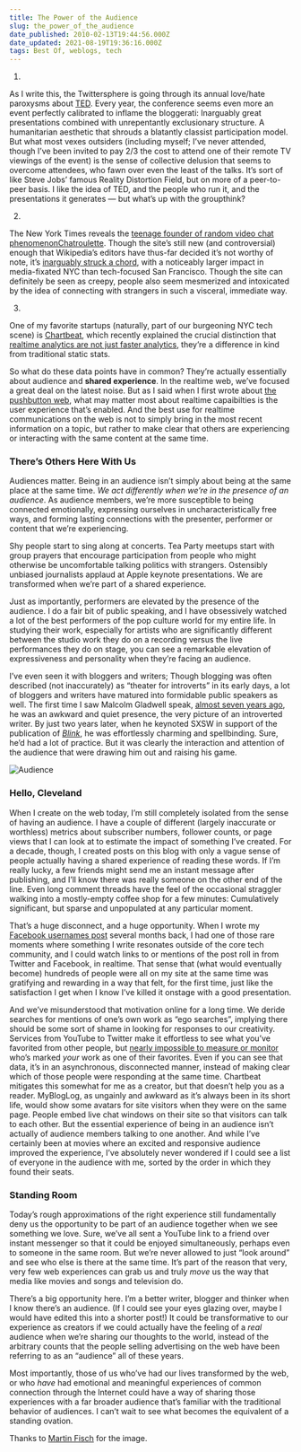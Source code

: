 ```yaml
---
title: The Power of the Audience
slug: the_power_of_the_audience
date_published: 2010-02-13T19:44:56.000Z
date_updated: 2021-08-19T19:36:16.000Z
tags: Best Of, weblogs, tech
---
```


1. 
As I write this, the Twittersphere is going through its annual love/hate paroxysms about [TED](http://ted.com/). Every year, the conference seems even more an event perfectly calibrated to inflame the bloggerati: Inarguably great presentations combined with unrepentantly exclusionary structure. A humanitarian aesthetic that shrouds a blatantly classist participation model. But what most vexes outsiders (including myself; I’ve never attended, though I’ve been invited to pay 2/3 the cost to attend one of their remote TV viewings of the event) is the sense of collective delusion that seems to overcome attendees, who fawn over even the least of the talks. It’s sort of like Steve Jobs’ famous Reality Distortion Field, but on more of a peer-to-peer basis. I like the idea of TED, and the people who run it, and the presentations it generates — but what’s up with the groupthink?

2. 
The New York Times reveals the [teenage founder of random video chat phenomenon](http://bits.blogs.nytimes.com/2010/02/13/chatroulettes-founder-17-introduces-himself/)[Chatroulette](http://chatroulette.com/). Though the site’s still new (and controversial) enough that Wikipedia’s editors have thus-far decided it’s not worthy of note, it’s [inarguably struck a chord](http://nymag.com/news/media/63663/index1.html), with a noticeably larger impact in media-fixated NYC than tech-focused San Francisco. Though the site can definitely be seen as creepy, people also seem mesmerized and intoxicated by the idea of connecting with strangers in such a visceral, immediate way.

3. 
One of my favorite startups (naturally, part of our burgeoning NYC tech scene) is [Chartbeat](http://chartbeat.com), which recently explained the crucial distinction that [realtime analytics are not just faster analytics](http://blog.chartbeat.com/2010/02/05/understanding-what-chartbeat-is-measuring/), they’re a difference in kind from traditional static stats.

So what do these data points have in common? They’re actually essentially about audience and **shared experience**. In the realtime web, we’ve focused a great deal on the latest noise. But as I said when I first wrote about [the pushbutton web](__GHOST_URL__/2009/07/24/the_pushbutton_web_realtime_becomes_real/), what may matter most about realtime capaibilties is the user experience that’s enabled. And the best use for realtime communications on the web is not to simply bring in the most recent information on a topic, but rather to make clear that others are experiencing or interacting with the same content at the same time.

### There’s Others Here With Us

Audiences matter. Being in an audience isn’t simply about being at the same place at the same time. *We act differently when we’re in the presence of an audience*. As audience members, we’re more susceptible to being connected emotionally, expressing ourselves in uncharacteristically free ways, and forming lasting connections with the presenter, performer or content that we’re experiencing.

Shy people start to sing along at concerts. Tea Party meetups start with group prayers that encourage participation from people who might otherwise be uncomfortable talking politics with strangers. Ostensibly unbiased journalists applaud at Apple keynote presentations. We are transformed when we’re part of a shared experience.

Just as importantly, performers are elevated by the presence of the audience. I do a fair bit of public speaking, and I have obsessively watched a lot of the best performers of the pop culture world for my entire life. In studying their work, especially for artists who are significantly different between the studio work they do on a recording versus the live performances they do on stage, you can see a remarkable elevation of expressiveness and personality when they’re facing an audience.

I’ve even seen it with bloggers and writers; Though blogging was often described (not inaccurately) as “theater for introverts” in its early days, a lot of bloggers and writers have matured into formidable public speakers as well. The first time I saw Malcolm Gladwell speak, [almost seven years ago](http://eyebeam.org/projects/social-network-soiree), he was an awkward and quiet presence, the very picture of an introverted writer. By just two years later, when he keynoted SXSW in support of the publication of *[Blink](http://www.amazon.com/gp/product/0316172324?ie=UTF8&amp;tag=2020-20&amp;linkCode=as2&amp;camp=1789&amp;creative=390957&amp;creativeASIN=0316172324)*, he was effortlessly charming and spellbinding. Sure, he’d had a lot of practice. But it was clearly the interaction and attention of the audience that were drawing him out and raising his game.

![Audience](https://cdn.glitch.com/47574a7f-e81d-405a-bdb8-1104be404a72%2F3272079115_2b4df52445_k.jpg?v=1629387330693)

### Hello, Cleveland

When I create on the web today, I’m still completely isolated from the sense of having an audience. I have a couple of different (largely inaccurate or worthless) metrics about subscriber numbers, follower counts, or page views that I can look at to estimate the impact of something I’ve created. For a decade, though, I created posts on this blog with only a vague sense of people actually having a shared experience of reading these words. If I’m really lucky, a few friends might send me an instant message after publishing, and I’ll know there was really someone on the other end of the line. Even long comment threads have the feel of the occasional straggler walking into a mostly-empty coffee shop for a few minutes: Cumulatively significant, but sparse and unpopulated at any particular moment.

That’s a huge disconnect, and a huge opportunity. When I wrote my [Facebook usernames post](__GHOST_URL__/2009/06/10/the_future_of_facebook_usernames/) several months back, I had one of those rare moments where something I write resonates outside of the core tech community, and I could watch links to or mentions of the post roll in from Twitter and Facebook, in realtime. That sense that (what would eventually become) hundreds of people were all on my site at the same time was gratifying and rewarding in a way that felt, for the first time, just like the satisfaction I get when I know I’ve killed it onstage with a good presentation.

And we’ve misunderstood that motivation online for a long time. We deride searches for mentions of one’s own work as “ego searches”, implying there should be some sort of shame in looking for responses to our creativity. Services from YouTube to Twitter make it effortless to see what you’ve favorited from other people, but [nearly impossible to measure or monitor](http://a.wholelottanothing.org/2010/02/my-personal-feedback-loops.html) who’s marked *your* work as one of their favorites. Even if you can see that data, it’s in an asynchronous, disconnected manner, instead of making clear which of those people were responding at the same time. Chartbeat mitigates this somewhat for me as a creator, but that doesn’t help you as a reader. MyBlogLog, as ungainly and awkward as it’s always been in its short life, would show some avatars for site visitors when they were on the same page. People embed live chat windows on their site so that visitors can talk to each other. But the essential experience of being in an audience isn’t actually of audience members talking to one another. And while I’ve certainly been at movies where an excited and responsive audience improved the experience, I’ve absolutely never wondered if I could see a list of everyone in the audience with me, sorted by the order in which they found their seats.

### Standing Room

Today’s rough approximations of the right experience still fundamentally deny us the opportunity to be part of an audience together when we see something we love. Sure, we’ve all sent a YouTube link to a friend over instant messenger so that it could be enjoyed simultaneously, perhaps even to someone in the same room. But we’re never allowed to just “look around” and see who else is there at the same time. It’s part of the reason that very, very few web experiences can grab us and truly *move* us the way that media like movies and songs and television do.

There’s a big opportunity here. I’m a better writer, blogger and thinker when I know there’s an audience. (If I could see your eyes glazing over, maybe I would have edited this into a shorter post!) It could be transformative to our experience as creators if we could actually have the feeling of a *real* audience when we’re sharing our thoughts to the world, instead of the arbitrary counts that the people selling advertising on the web have been referring to as an “audience” all of these years.

Most importantly, those of us who’ve had our lives transformed by the web, or who *have* had emotional and meaningful experiences of common connection through the Internet could have a way of sharing those experiences with a far broader audience that’s familiar with the traditional behavior of audiences. I can’t wait to see what becomes the equivalent of a standing ovation.

Thanks to [Martin Fisch](http://www.flickr.com/photos/marfis75/3272079115/) for the image.
